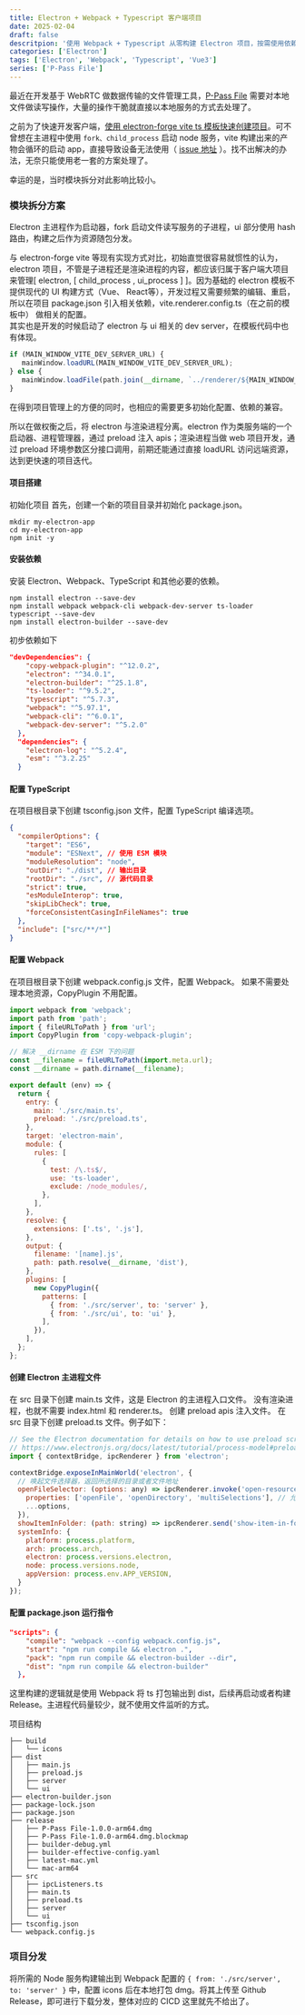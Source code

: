 ```yaml
---
title: Electron + Webpack + Typescript 客户端项目
date: 2025-02-04
draft: false
descritpion: '使用 Webpack + Typescript 从零构建 Electron 项目，按需使用依赖。文章介绍了为啥需要自己搭建架子，与当前客户端实现的模块关系。'
categories: ['Electron']
tags: ['Electron', 'Webpack', 'Typescript', 'Vue3']
series: ['P-Pass File']
---
```

最近在开发基于 WebRTC 做数据传输的文件管理工具，[P-Pass File](https://p-pass-file-website.deno.dev/) 需要对本地文件做读写操作，大量的操作干脆就直接以本地服务的方式去处理了。

之前为了快速开发客户端，[使用 electron-forge vite ts 模板快速创建项目](https://hawkeye-xb.xyz/zh/posts/mynetworkdisk/init/)。可不曾想在主进程中使用 `fork、child_process` 启动 node 服务，vite 构建出来的产物会循环的启动 app，直接导致设备无法使用（ [issue 地址](https://github.com/electron/forge/issues/3686) ）。找不出解决的办法，无奈只能使用老一套的方案处理了。

幸运的是，当时模块拆分对此影响比较小。
### 模块拆分方案
Electron 主进程作为启动器，fork 启动文件读写服务的子进程，ui 部分使用 hash 路由，构建之后作为资源随包分发。

与 electron-forge vite 等现有实现方式对比，初始直觉很容易就惯性的认为，electron 项目，不管是子进程还是渲染进程的内容，都应该归属于客户端大项目来管理[ electron, [ child_process , ui_process ] ]。因为基础的 electron 模板不提供现代的 UI 构建方式（Vue、 React等），开发过程又需要频繁的编辑、重启，所以在项目 package.json 引入相关依赖，vite.renderer.config.ts（在之前的模板中） 做相关的配置。    
其实也是开发的时候启动了 electron 与 ui 相关的 dev server，在模板代码中也有体现。
```js
if (MAIN_WINDOW_VITE_DEV_SERVER_URL) {
   mainWindow.loadURL(MAIN_WINDOW_VITE_DEV_SERVER_URL);
} else {
   mainWindow.loadFile(path.join(__dirname, `../renderer/${MAIN_WINDOW_VITE_NAME}/index.html`));
}
```
在得到项目管理上的方便的同时，也相应的需要更多初始化配置、依赖的兼容。

所以在做权衡之后，将 electron 与渲染进程分离。electron 作为类服务端的一个启动器、进程管理器，通过 preload 注入 apis；渲染进程当做 web 项目开发，通过 preload 环境参数区分接口调用，前期还能通过直接 loadURL 访问远端资源，达到更快速的项目迭代。
#### 项目搭建
初始化项目
首先，创建一个新的项目目录并初始化 package.json。
```shell
mkdir my-electron-app
cd my-electron-app
npm init -y
```

#### 安装依赖
安装 Electron、Webpack、TypeScript 和其他必要的依赖。
```shell
npm install electron --save-dev
npm install webpack webpack-cli webpack-dev-server ts-loader typescript --save-dev
npm install electron-builder --save-dev
```

初步依赖如下
```json
"devDependencies": {
    "copy-webpack-plugin": "^12.0.2",
    "electron": "^34.0.1",
    "electron-builder": "^25.1.8",
    "ts-loader": "^9.5.2",
    "typescript": "^5.7.3",
    "webpack": "^5.97.1",
    "webpack-cli": "^6.0.1",
    "webpack-dev-server": "^5.2.0"
  },
  "dependencies": {
    "electron-log": "^5.2.4",
    "esm": "^3.2.25"
  }
```

#### 配置 TypeScript
在项目根目录下创建 tsconfig.json 文件，配置 TypeScript 编译选项。
```json
{
  "compilerOptions": {
    "target": "ES6",
    "module": "ESNext", // 使用 ESM 模块
    "moduleResolution": "node",
    "outDir": "./dist", // 输出目录
    "rootDir": "./src", // 源代码目录
    "strict": true,
    "esModuleInterop": true,
    "skipLibCheck": true,
    "forceConsistentCasingInFileNames": true
  },
  "include": ["src/**/*"]
}
```
#### 配置 Webpack
在项目根目录下创建 webpack.config.js 文件，配置 Webpack。
如果不需要处理本地资源，CopyPlugin 不用配置。
```js
import webpack from 'webpack';
import path from 'path';
import { fileURLToPath } from 'url';
import CopyPlugin from 'copy-webpack-plugin';

// 解决 __dirname 在 ESM 下的问题
const __filename = fileURLToPath(import.meta.url);
const __dirname = path.dirname(__filename);

export default (env) => {
  return {
    entry: {
      main: './src/main.ts',
      preload: './src/preload.ts',
    },
    target: 'electron-main',
    module: {
      rules: [
        {
          test: /\.ts$/,
          use: 'ts-loader',
          exclude: /node_modules/,
        },
      ],
    },
    resolve: {
      extensions: ['.ts', '.js'],
    },
    output: {
      filename: '[name].js',
      path: path.resolve(__dirname, 'dist'),
    },
    plugins: [
      new CopyPlugin({
        patterns: [
          { from: './src/server', to: 'server' },
          { from: './src/ui', to: 'ui' },
        ],
      }),
    ],
  };
};
```

#### 创建 Electron 主进程文件
在 src 目录下创建 main.ts 文件，这是 Electron 的主进程入口文件。
没有渲染进程，也就不需要 index.html 和 renderer.ts。
创建 preload apis 注入文件。
在 src 目录下创建 preload.ts 文件。例子如下：
```js
// See the Electron documentation for details on how to use preload scripts:
// https://www.electronjs.org/docs/latest/tutorial/process-model#preload-scripts
import { contextBridge, ipcRenderer } from 'electron';

contextBridge.exposeInMainWorld('electron', {
  // 唤起文件选择器，返回所选择的目录或者文件地址
  openFileSelector: (options: any) => ipcRenderer.invoke('open-resource-selector', {
    properties: ['openFile', 'openDirectory', 'multiSelections'], // 允许选择文件和目录
    ...options,
  }),
  showItemInFolder: (path: string) => ipcRenderer.send('show-item-in-folder', path),
  systemInfo: {
    platform: process.platform,
    arch: process.arch,
    electron: process.versions.electron,
    node: process.versions.node,
    appVersion: process.env.APP_VERSION,
  }
});
```

#### 配置 package.json 运行指令
```json
"scripts": {
    "compile": "webpack --config webpack.config.js",
    "start": "npm run compile && electron .",
    "pack": "npm run compile && electron-builder --dir",
    "dist": "npm run compile && electron-builder"
  },
```

这里构建的逻辑就是使用 Webpack 将 ts 打包输出到 dist，后续再启动或者构建 Release。主进程代码量较少，就不使用文件监听的方式。

项目结构
```shell
├── build
│   └── icons
├── dist
│   ├── main.js
│   ├── preload.js
│   ├── server
│   └── ui
├── electron-builder.json
├── package-lock.json
├── package.json
├── release
│   ├── P-Pass File-1.0.0-arm64.dmg
│   ├── P-Pass File-1.0.0-arm64.dmg.blockmap
│   ├── builder-debug.yml
│   ├── builder-effective-config.yaml
│   ├── latest-mac.yml
│   └── mac-arm64
├── src
│   ├── ipcListeners.ts
│   ├── main.ts
│   ├── preload.ts
│   ├── server
│   └── ui
├── tsconfig.json
└── webpack.config.js
```

### 项目分发
将所需的 Node 服务构建输出到 Webpack 配置的 ` { from: './src/server', to: 'server' } ` 中，配置 icons 后在本地打包 dmg。将其上传至 Github Release，即可进行下载分发，整体对应的 CICD 这里就先不给出了。